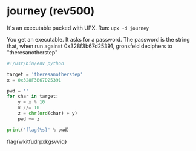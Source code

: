 # journey (rev500)

It's an executable packed with UPX. Run: `upx -d journey`

You get an executable. It asks for a password. The password is the string that, when run against 0x328f3b67d25391, gronsfeld deciphers to "theresanotherstep"

```python
#!/usr/bin/env python

target = 'theresanotherstep'
x = 0x328F3B67D25391

pwd = ''
for char in target:
    y = x % 10
    x //= 10
    z = chr(ord(char) + y)
    pwd += z

print('flag{%s}' % pwd)
```

flag{wkitfudrpxkgsvviq}

